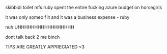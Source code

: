 skibbidi toilet mfs
ruby spent the entire fucking azure budget on horsegirls

it was only someo f it and it was a business expense - ruby

nuh UHHHHHHHHHHHHHHHHH


dont talk back 2 me binch

TIPS ARE GREATLY APPRECIATED <3
